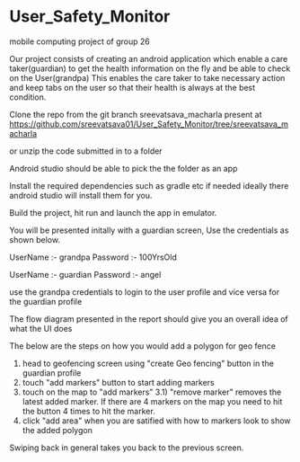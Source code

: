 # User_Safety_Monitor
mobile computing project of group 26

Our project consists of creating an android application which enable a care taker(guardian) to get the health information on the fly and be able to check on the User(grandpa)
This enables the care taker to take necessary action and keep tabs on the user so that their health is always at the best condition.

Clone the repo from the git branch sreevatsava_macharla present at 
https://github.com/sreevatsava01/User_Safety_Monitor/tree/sreevatsava_macharla

or unzip the code submitted in to a folder

Android studio should be able to pick the the folder as an app

Install the required dependencies such as gradle etc if needed ideally there android studio will install them for you.

Build the project, hit run and launch the app in emulator.

You will be presented initally with a guardian screen, Use the credentials as shown below.

UserName :- grandpa
Password :- 100YrsOld

UserName :- guardian
Password :- angel

use the grandpa credentials to login to the user profile and vice versa for the guardian profile

The flow diagram presented in the report should give you  an overall idea of what the UI does

The below are the steps on how you would add a polygon for geo fence
1) head to geofencing screen using "create Geo fencing" button in the guardian profile
2) touch "add markers" button to start adding markers
3) touch on the map to "add markers"
3.1) "remove marker" removes the latest added marker. If there are 4 markers on the map you need to hit the button 4 times to hit the marker.
4) click "add area" when you are satified with how to markers look to show the added polygon

Swiping back in general takes you back to the previous screen.


